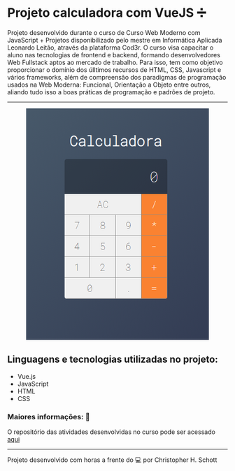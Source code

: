 # Projeto calculadora com VueJS :heavy_division_sign:

Projeto desenvolvido durante o curso de Curso Web Moderno com JavaScript + Projetos disponibilizado pelo mestre em Informática Aplicada Leonardo Leitão, através da plataforma Cod3r. O curso visa capacitar o aluno nas tecnologias de frontend e backend, formando desenvolvedores Web Fullstack aptos ao mercado de trabalho. Para isso, tem como objetivo proporcionar o domínio dos úlltimos recursos de HTML, CSS, Javascript e vários frameworks, além de compreensão dos paradigmas de programação usados na Web Moderna: Funcional, Orientação a Objeto entre outros, aliando tudo isso a boas práticas de programação e padrões de projeto.

<hr>
<p align="center">
  <img src="https://github.com/ChristopherHauschild/projeto-calculadora-vueJS/blob/master/calculator.PNG"/>
</p>

## Linguagens e tecnologias utilizadas no projeto:

<ul>
  <li>Vue.js</li>
  <li>JavaScript</li>
  <li>HTML</li>
  <li>CSS</li>
</ul>


### Maiores informações: :pencil:

O repositório das atividades desenvolvidas no curso pode ser acessado <a href="https://github.com/ChristopherHauschild/curso-web-moderno-cod3r">aqui</a>

<hr>

Projeto desenvolvido com horas a frente do :computer: por Christopher H. Schott
